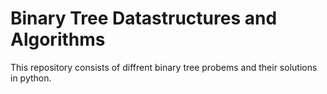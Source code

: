 # Binary Tree Datastructures and Algorithms
 This repository consists of diffrent binary tree probems and their solutions in python.
